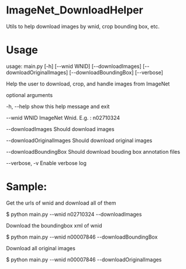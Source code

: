 # ImageNet_DownloadHelper
Utils to help download images by wnid, crop bounding box, etc.
# Usage
usage: main.py [-h] [--wnid WNID] [--downloadImages]
               [--downloadOriginalImages] [--downloadBoundingBox] [--verbose]

Help the user to download, crop, and handle images from ImageNet

optional arguments

  -h, --help            show this help message and exit

  --wnid WNID           ImageNet Wnid. E.g. : n02710324

  --downloadImages      Should download images

  --downloadOriginalImages
                        Should download original images

  --downloadBoundingBox
                        Should download bouding box annotation files

  --verbose, -v         Enable verbose log

# Sample:
Get the urls of wnid and download all of them

$ python main.py --wnid n02710324 --downloadImages

Download the boundingbox xml of wnid

$ python main.py --wnid n00007846 --downloadBoundingBox

Download all original images

$ python main.py --wnid n00007846 --downloadOriginalImages
